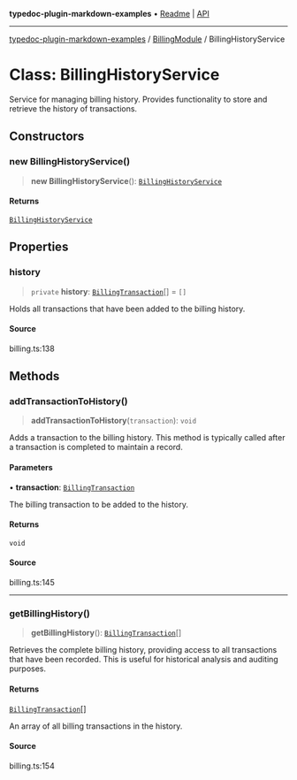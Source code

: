 **typedoc-plugin-markdown-examples** • [Readme](../../README.md) \| [API](../../modules.md)

***

[typedoc-plugin-markdown-examples](../../README.md) / [BillingModule](../README.md) / BillingHistoryService

# Class: BillingHistoryService

Service for managing billing history.
Provides functionality to store and retrieve the history of transactions.

## Constructors

### new BillingHistoryService()

> **new BillingHistoryService**(): [`BillingHistoryService`](BillingHistoryService.md)

#### Returns

[`BillingHistoryService`](BillingHistoryService.md)

## Properties

### history

> `private` **history**: [`BillingTransaction`](../interfaces/BillingTransaction.md)[] = `[]`

Holds all transactions that have been added to the billing history.

#### Source

billing.ts:138

## Methods

### addTransactionToHistory()

> **addTransactionToHistory**(`transaction`): `void`

Adds a transaction to the billing history.
This method is typically called after a transaction is completed to maintain a record.

#### Parameters

• **transaction**: [`BillingTransaction`](../interfaces/BillingTransaction.md)

The billing transaction to be added to the history.

#### Returns

`void`

#### Source

billing.ts:145

***

### getBillingHistory()

> **getBillingHistory**(): [`BillingTransaction`](../interfaces/BillingTransaction.md)[]

Retrieves the complete billing history, providing access to all transactions that have been recorded.
This is useful for historical analysis and auditing purposes.

#### Returns

[`BillingTransaction`](../interfaces/BillingTransaction.md)[]

An array of all billing transactions in the history.

#### Source

billing.ts:154
